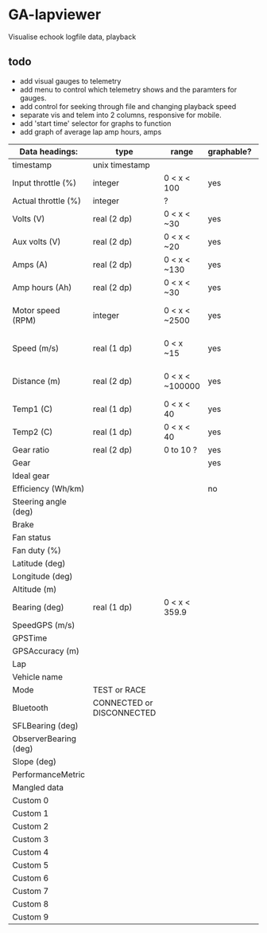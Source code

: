 # GA-lapviewer
Visualise echook logfile data, playback

## todo 
- add visual gauges to telemetry
- add menu to control which telemetry shows and the paramters for gauges.
- add control for seeking through file and changing playback speed
- separate vis and telem into 2 columns, responsive for mobile.
- add 'start time' selector for graphs to function
- add graph of average lap amp hours, amps

| Data headings:      | type           | range        | graphable? | notes |
| --------------------| -------------- | -----------  | ---------- |  ---- |
| timestamp           | unix timestamp |              |            |       |
| Input throttle (%)  | integer        | 0 < x < 100  |  yes       |        |
| Actual throttle (%) | integer        | ?            |            |        |
| Volts (V)           | real (2 dp)    | 0 < x < ~30  |  yes       |       |
| Aux volts (V)       | real (2 dp)    | 0 < x < ~20  |  yes       |        |
| Amps (A)            | real (2 dp)    | 0 < x < ~130 |  yes       |        |
| Amp hours (Ah)      | real (2 dp)    | 0 < x < ~30  |  yes       |         |
| Motor speed (RPM)   | integer        | 0 < x < ~2500 | yes       | ( sticks around 2000) |
| Speed (m/s)         | real (1 dp)    | 0 < x ~15    |  yes         | ( i think this needs converted) |
| Distance (m)        | real (2 dp)    | 0 < x < ~100000|yes          |  (this could be a big number) |
| Temp1 (C)           | real (1 dp)    | 0 < x < 40   |  yes             |            |
| Temp2 (C)           | real (1 dp)    | 0 < x < 40   |  yes            |            |
| Gear ratio          | real (2 dp)    | 0 to 10 ?    |  yes             |           |
| Gear                |                |              |  yes              |          |
| Ideal gear          |                |              |                 |        |
| Efficiency (Wh/km)  |                |              |  no            |            |
| Steering angle (deg)|                |              |                 |          |
| Brake               |
| Fan status          |
| Fan duty (%)        |
| Latitude (deg)      |
| Longitude (deg)     |
| Altitude (m)        |
| Bearing (deg)       | real (1 dp) | 0 < x < 359.9
| SpeedGPS (m/s)      |
| GPSTime             |
| GPSAccuracy (m)     |
| Lap                 |
| Vehicle name        |
| Mode                | TEST or RACE
| Bluetooth           | CONNECTED or DISCONNECTED
| SFLBearing (deg)    | 
| ObserverBearing (deg)|
| Slope (deg)         | 
| PerformanceMetric   |
| Mangled data        |
| Custom 0            |
| Custom 1            |
| Custom 2            |
| Custom 3            |
| Custom 4            |
| Custom 5            |
| Custom 6            |
| Custom 7            |
| Custom 8            |
| Custom 9            |